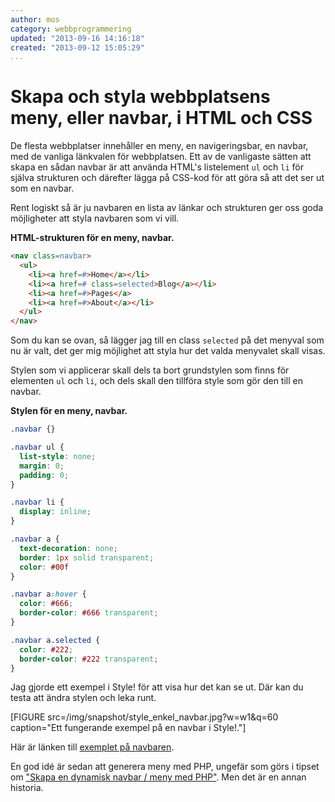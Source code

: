 ```yaml
---
author: mos
category: webbprogrammering
updated: "2013-09-16 14:16:18"
created: "2013-09-12 15:05:29"
...
```

Skapa och styla webbplatsens meny, eller navbar, i HTML och CSS
==================================

De flesta webbplatser innehåller en meny, en navigeringsbar, en navbar, med de vanliga länkvalen för webbplatsen. Ett av de vanligaste sätten att skapa en sådan navbar är att använda HTML's listelement `ul` och `li` för själva strukturen och därefter lägga på  CSS-kod för att göra så att det ser ut som en navbar. 

<!--more-->

Rent logiskt så är ju navbaren en lista av länkar och strukturen ger oss goda möjligheter att styla navbaren som vi vill.

**HTML-strukturen för en meny, navbar.**

```html
<nav class=navbar>
  <ul>
    <li><a href=#>Home</a></li>
    <li><a href=# class=selected>Blog</a></li>
    <li><a href=#>Pages</a>
    <li><a href=#>About</a></li>
  </ul>
</nav>
```

Som du kan se ovan, så lägger jag till en class `selected` på det menyval som nu är valt, det ger mig möjlighet att styla hur det valda menyvalet skall visas.

Stylen som vi applicerar skall dels ta bort grundstylen som finns för elementen `ul` och `li`, och dels skall den tillföra style som gör den till en navbar.

**Stylen för en meny, navbar.**

```css
.navbar {}

.navbar ul {
  list-style: none; 
  margin: 0; 
  padding: 0;
}

.navbar li {
  display: inline;
}

.navbar a {
  text-decoration: none;
  border: 1px solid transparent; 
  color: #00f
}

.navbar a:hover {
  color: #666; 
  border-color: #666 transparent;
}

.navbar a.selected {
  color: #222; 
  border-color: #222 transparent;
}
```

Jag gjorde ett exempel i Style! för att visa hur det kan se ut. Där kan du testa att ändra stylen och leka runt.

[FIGURE src=/img/snapshot/style_enkel_navbar.jpg?w=w1&q=60 caption="Ett fungerande exempel på en navbar i Style!."]

Här är länken till [exemplet på navbaren](style/?id=6360).

En god idé är sedan att generera meny med PHP, ungefär som görs i tipset om ["Skapa en dynamisk navbar / meny med PHP"](coachen/skapa-en-dynamisk-navbar-meny-med-php). Men det är en annan historia.
